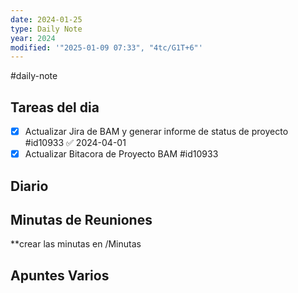 ```yaml
---
date: 2024-01-25
type: Daily Note
year: 2024
modified: '"2025-01-09 07:33", "4tc/G1T+6"'
---
```

#daily-note

## Tareas del dia


- [x] Actualizar Jira de BAM y generar informe de status de proyecto #id10933 ✅ 2024-04-01
- [x] Actualizar Bitacora de Proyecto BAM #id10933

## Diario

## Minutas de Reuniones
**crear las minutas en /Minutas

## Apuntes Varios